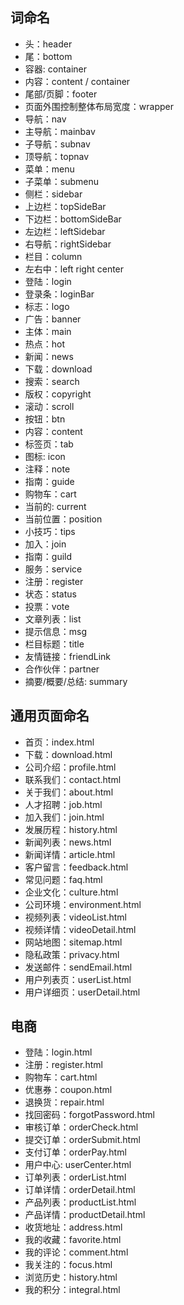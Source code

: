 

## 词命名

- 头：header
- 尾：bottom
- 容器: container
- 内容：content / container
- 尾部/页脚：footer
- 页面外围控制整体布局宽度：wrapper
- 导航：nav
- 主导航：mainbav
- 子导航：subnav
- 顶导航：topnav
- 菜单：menu
- 子菜单：submenu
- 侧栏：sidebar
- 上边栏：topSideBar
- 下边栏：bottomSideBar
- 左边栏：leftSidebar
- 右导航：rightSidebar
- 栏目：column
- 左右中：left right center
- 登陆：login
- 登录条：loginBar
- 标志：logo
- 广告：banner
- 主体：main
- 热点：hot
- 新闻：news
- 下载：download
- 搜索：search
- 版权：copyright
- 滚动：scroll
- 按钮：btn
- 内容：content
- 标签页：tab
- 图标: icon
- 注释：note
- 指南：guide
- 购物车：cart
- 当前的: current
- 当前位置：position
- 小技巧：tips
- 加入：join
- 指南：guild
- 服务：service
- 注册：register
- 状态：status
- 投票：vote
- 文章列表：list
- 提示信息：msg
- 栏目标题：title
- 友情链接：friendLink
- 合作伙伴：partner
- 摘要/概要/总结: summary

## 通用页面命名

- 首页：index.html
- 下载：download.html
- 公司介绍：profile.html
- 联系我们：contact.html
- 关于我们：about.html
- 人才招聘：job.html
- 加入我们：join.html
- 发展历程：history.html
- 新闻列表：news.html
- 新闻详情：article.html
- 客户留言：feedback.html
- 常见问题：faq.html
- 企业文化：culture.html
- 公司环境：environment.html
- 视频列表：videoList.html
- 视频详情：videoDetail.html
- 网站地图：sitemap.html
- 隐私政策：privacy.html
- 发送邮件：sendEmail.html
- 用户列表页：userList.html
- 用户详细页：userDetail.html

## 电商

- 登陆：login.html
- 注册：register.html
- 购物车：cart.html
- 优惠券：coupon.html
- 退换货：repair.html
- 找回密码：forgotPassword.html
- 审核订单：orderCheck.html
- 提交订单：orderSubmit.html
- 支付订单：orderPay.html
- 用户中心: userCenter.html
- 订单列表：orderList.html
- 订单详情：orderDetail.html
- 产品列表：productList.html
- 产品详情：productDetail.html
- 收货地址：address.html
- 我的收藏：favorite.html
- 我的评论：comment.html
- 我关注的：focus.html
- 浏览历史：history.html
- 我的积分：integral.html